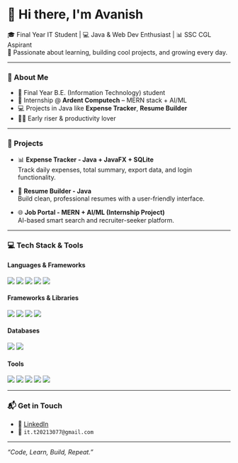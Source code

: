 # 👋 Hi there, I'm Avanish

🎓 Final Year IT Student | 💻 Java & Web Dev Enthusiast | 📊 SSC CGL Aspirant  
🚀 Passionate about learning, building cool projects, and growing every day.

---

### 🧠 About Me
- 💼 Final Year B.E. (Information Technology) student  
- 🧪 Internship @ **Ardent Computech** – MERN stack + AI/ML  
- 💻 Projects in Java like **Expense Tracker**, **Resume Builder**  
- 🧘‍♂️ Early riser & productivity lover  

---

### 💼 Projects

- 📊 **Expense Tracker - Java + JavaFX + SQLite**  
  Track daily expenses, total summary, export data, and login functionality.

- 📝 **Resume Builder - Java**  
  Build clean, professional resumes with a user-friendly interface.

- 🌐 **Job Portal - MERN + AI/ML (Internship Project)**  
  AI-based smart search and recruiter-seeker platform.

---

### 💻 Tech Stack & Tools

#### **Languages & Frameworks**
<p>
  <img src="https://img.shields.io/badge/Java-ED8B00?style=for-the-badge&logo=java&logoColor=white" />
  <img src="https://img.shields.io/badge/JavaScript-F7DF1E?style=for-the-badge&logo=javascript&logoColor=black" />
  <img src="https://img.shields.io/badge/Python-3776AB?style=for-the-badge&logo=python&logoColor=white" />
  <img src="https://img.shields.io/badge/HTML5-E34F26?style=for-the-badge&logo=html5&logoColor=white" />
  <img src="https://img.shields.io/badge/CSS3-1572B6?style=for-the-badge&logo=css3&logoColor=white" />
</p>

#### **Frameworks & Libraries**
<p>
  <img src="https://img.shields.io/badge/JavaFX-1C1C1C?style=for-the-badge&logo=java&logoColor=white" />
  <img src="https://img.shields.io/badge/React-20232A?style=for-the-badge&logo=react&logoColor=61DAFB" />
  <img src="https://img.shields.io/badge/Node.js-339933?style=for-the-badge&logo=nodedotjs&logoColor=white" />
  <img src="https://img.shields.io/badge/Express.js-000000?style=for-the-badge&logo=express&logoColor=white" />
</p>

#### **Databases**
<p>
  <img src="https://img.shields.io/badge/SQLite-003B57?style=for-the-badge&logo=sqlite&logoColor=white" />
  <img src="https://img.shields.io/badge/MongoDB-47A248?style=for-the-badge&logo=mongodb&logoColor=white" />
</p>

#### **Tools**
<p>
  <img src="https://img.shields.io/badge/Git-F05032?style=for-the-badge&logo=git&logoColor=white" />
  <img src="https://img.shields.io/badge/GitHub-181717?style=for-the-badge&logo=github&logoColor=white" />
  <img src="https://img.shields.io/badge/VS%20Code-007ACC?style=for-the-badge&logo=visual-studio-code&logoColor=white" />
  <img src="https://img.shields.io/badge/NetBeans-1B6AC6?style=for-the-badge&logo=apache-netbeans-ide&logoColor=white" />
  <img src="https://img.shields.io/badge/Figma-F24E1E?style=for-the-badge&logo=figma&logoColor=white" />
</p>

---

### 📬 Get in Touch

- 💼 [LinkedIn](https://www.linkedin.com/avanish3077)   
- 📧 `it.t20213077@gmail.com`

---

_“Code, Learn, Build, Repeat.”_
